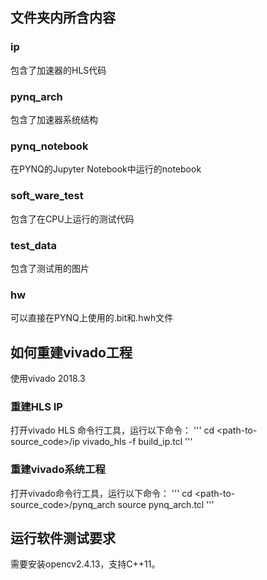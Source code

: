 ## 文件夹内所含内容
### ip
包含了加速器的HLS代码
### pynq_arch
包含了加速器系统结构
### pynq_notebook
在PYNQ的Jupyter Notebook中运行的notebook
### soft_ware_test
包含了在CPU上运行的测试代码
### test_data
包含了测试用的图片
### hw
可以直接在PYNQ上使用的.bit和.hwh文件
## 如何重建vivado工程
使用vivado 2018.3
### 重建HLS IP
打开vivado HLS 命令行工具，运行以下命令：
'''
cd <path-to-source_code>/ip
vivado_hls -f build_ip.tcl
'''
### 重建vivado系统工程
打开vivado命令行工具，运行以下命令：
'''
cd <path-to-source_code>/pynq_arch
source pynq_arch.tcl
'''
## 运行软件测试要求
需要安装opencv2.4.13，支持C++11。
